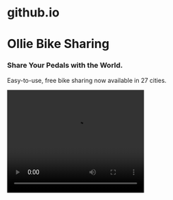 # github.io
<div class="main">
  <h1>Ollie Bike Sharing</h1>
  <h3>Share Your Pedals with the World.</h3>
  <p>Easy-to-use, free bike sharing now available in 27 cities.</p>
  <video width="320px" height="240" controls>
    <source src="https://s3.amazonaws.com/codecademy-content/projects/make-a-website/lesson-1/ollie.mp4" type="video/mp4">
  </video>
</div>
